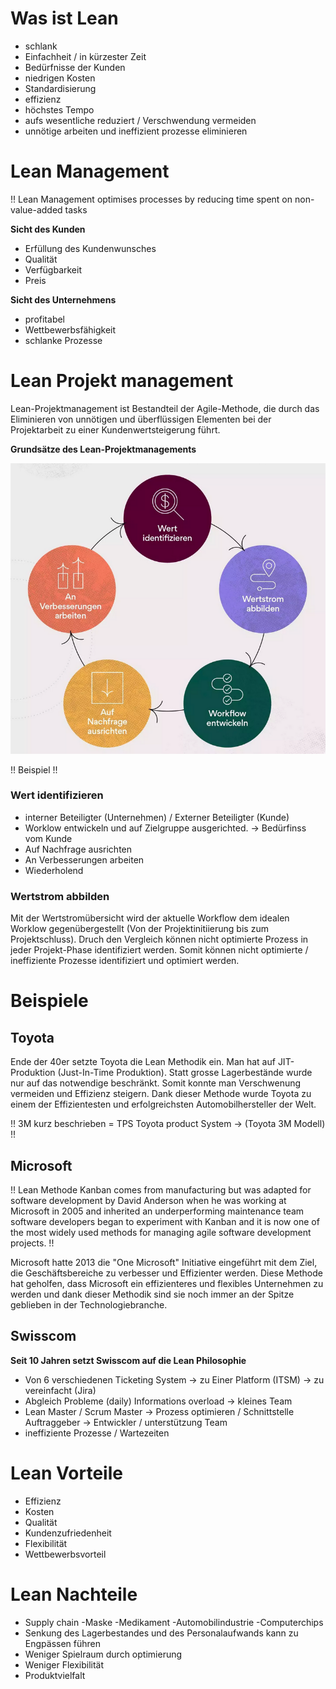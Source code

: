 # Was ist Lean

- schlank
- Einfachheit / in kürzester Zeit
- Bedürfnisse der Kunden
- niedrigen Kosten
- Standardisierung
- effizienz
- höchstes Tempo
- aufs wesentliche reduziert / Verschwendung vermeiden
- unnötige arbeiten und ineffizient prozesse eliminieren

# Lean Management 
 !! Lean Management optimises processes by reducing time spent on non-value-added tasks

**Sicht des Kunden**
- Erfüllung des Kundenwunsches
- Qualität
- Verfügbarkeit
- Preis

**Sicht des Unternehmens**
- profitabel
- Wettbewerbsfähigkeit
- schlanke Prozesse

# Lean Projekt management 
Lean-Projektmanagement ist Bestandteil der Agile-Methode, die durch das Eliminieren von unnötigen und überflüssigen Elementen bei der Projektarbeit zu einer Kundenwertsteigerung führt.

**Grundsätze des Lean-Projektmanagements**

![Grundsätze](./images/prj-mgmt-grundsaetze.png)

  !! Beispiel !! 

### Wert identifizieren

- interner Beteiligter (Unternehmen) / Externer Beteiligter (Kunde)
- Worklow entwickeln und auf Zielgruppe ausgerichted. -> Bedürfinss vom Kunde
- Auf Nachfrage ausrichten
- An Verbesserungen arbeiten
- Wiederholend 


### Wertstrom abbilden
Mit der Wertstromübersicht wird der aktuelle Workflow dem idealen Worklow gegenübergestellt (Von der Projektinitiierung bis zum Projektschluss).
Druch den Vergleich können nicht optimierte Prozess in jeder Projekt-Phase identifiziert werden. 
Somit können nicht optimierte / ineffiziente Prozesse identifiziert und optimiert werden.

# Beispiele

## Toyota

Ende der 40er setzte Toyota die Lean Methodik ein. Man hat auf JIT-Produktion (Just-In-Time Produktion). Statt grosse Lagerbestände wurde nur auf das notwendige beschränkt. 
Somit konnte man Verschwenung vermeiden und Effizienz steigern. Dank dieser Methode wurde Toyota zu einem der Effizientesten und erfolgreichsten Automobilhersteller der Welt.

 !! 3M kurz beschrieben = TPS Toyota product System -> (Toyota 3M Modell) !!

## Microsoft

!!
Lean Methode Kanban comes from manufacturing but was adapted for software development by David Anderson when he was working at Microsoft in 2005 and inherited an underperforming maintenance team
software developers began to experiment with Kanban and it is now one of the most widely used methods for managing agile software development projects. !!

Microsoft hatte 2013 die "One Microsoft" Initiative eingeführt mit dem Ziel, die Geschäftsbereiche zu verbesser und Effizienter werden. Diese Methode hat geholfen, dass Microsoft ein effizienteres und flexibles Unternehmen zu werden und dank dieser Methodik sind sie noch immer an der Spitze geblieben in der Technologiebranche.

## Swisscom
**Seit 10 Jahren setzt Swisscom auf die Lean Philosophie**

- Von 6 verschiedenen Ticketing System -> zu Einer Platform (ITSM) -> zu vereinfacht (Jira) 
- Abgleich Probleme (daily) Informations overload -> kleines Team
- Lean Master / Scrum Master  -> Prozess optimieren / Schnittstelle Auftraggeber -> Entwickler / unterstützung Team 
- ineffiziente Prozesse / Wartezeiten

# Lean Vorteile
- Effizienz
- Kosten 
- Qualität  
- Kundenzufriedenheit 
- Flexibilität
- Wettbewerbsvorteil

# Lean Nachteile
- Supply chain -Maske -Medikament -Automobilindustrie -Computerchips 
- Senkung des Lagerbestandes und des Personalaufwands kann zu Engpässen führen
- Weniger Spielraum durch optimierung
- Weniger Flexibilität
- Produktvielfalt